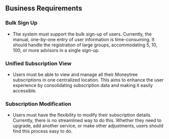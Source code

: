 ## Business Requirements

### Bulk Sign Up
- The system must support the bulk sign-up of users. Currently, the manual, one-by-one entry of user information is time-consuming. It should handle the registration of large groups, accommodating 5, 10, 100, or more advisors in a single sign-up.

### Unified Subscription View
- Users must be able to view and manage all their Moneytree subscriptions in one centralized location. This aims to enhance the user experience by consolidating subscription data and making it easily accessible.

### Subscription Modification
- Users must have the flexibility to modify their subscription details. Currently, there is no streamlined way to do this. Whether they need to upgrade, add another service, or make other adjustments, users should find this process easy to do.

